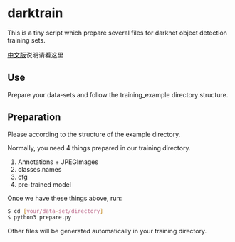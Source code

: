 # darktrain

This is a tiny script which prepare several files for darknet object detection training sets.

[中文版](https://github.com/cookedsteak/darktrain/blob/master/README_zh.md)说明请看这里

## Use

Prepare your data-sets and follow the training_example directory structure.

## Preparation

Please according to the structure of the example directory.

Normally, you need 4 things prepared in our training directory.

1. Annotations + JPEGImages
2. classes.names
4. cfg
5. pre-trained model

Once we have these things above, run:

```bash
$ cd [your/data-set/directory]
$ python3 prepare.py
```

Other files will be generated automatically in your training directory.


